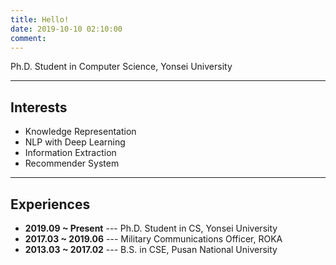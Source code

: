 ```yaml
---
title: Hello!
date: 2019-10-10 02:10:00
comment:
---
```


Ph.D. Student in Computer Science, Yonsei University

***

## Interests
- Knowledge Representation
- NLP with Deep Learning
- Information Extraction
- Recommender System

***

## Experiences
- **2019.09 ~ Present** --- Ph.D. Student in CS, Yonsei University
- **2017.03 ~ 2019.06** --- Military Communications Officer, ROKA
- **2013.03 ~ 2017.02** --- B.S. in CSE, Pusan National University

<!--
## Publications 논문쓰고 추가하자!!!
-->